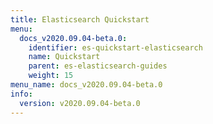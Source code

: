 ```yaml
---
title: Elasticsearch Quickstart
menu:
  docs_v2020.09.04-beta.0:
    identifier: es-quickstart-elasticsearch
    name: Quickstart
    parent: es-elasticsearch-guides
    weight: 15
menu_name: docs_v2020.09.04-beta.0
info:
  version: v2020.09.04-beta.0
---
```


